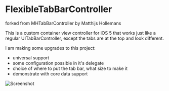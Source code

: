 # FlexibleTabBarController

forked from MHTabBarController by Matthijs Hollemans

This is a custom container view controller for iOS 5 that works just like a regular UITabBarController, except the tabs are at the top and look different.

I am making some upgrades to this project:
- universal support
- some configuration possible in it's delegate
- choice of where to put the tab bar, what size to make it
- demonstrate with core data support

![Screenshot](https://github.com/hollance/MHTabBarController/raw/master/Screenshot.png)